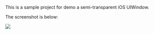 This is a sample project for demo a semi-transparent iOS UIWindow.

The screenshot is below:

<img src="https://raw.github.com/tangqiaoboy/TopWindowSample/master/screenshot.png"  style="display:block; margin: 10px auto 30px auto;" class="center">
